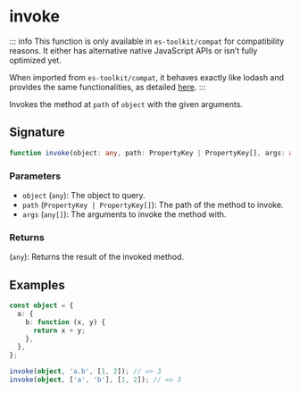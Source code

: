 # invoke

::: info
This function is only available in `es-toolkit/compat` for compatibility reasons. It either has alternative native JavaScript APIs or isn’t fully optimized yet.

When imported from `es-toolkit/compat`, it behaves exactly like lodash and provides the same functionalities, as detailed [here](../../../compatibility.md).
:::

Invokes the method at `path` of `object` with the given arguments.

## Signature

```typescript
function invoke(object: any, path: PropertyKey | PropertyKey[], args: any[]): any;
```

### Parameters

- `object` (`any`): The object to query.
- `path` (`PropertyKey | PropertyKey[]`): The path of the method to invoke.
- `args` (`any[]`): The arguments to invoke the method with.

### Returns

(`any`): Returns the result of the invoked method.

## Examples

```typescript
const object = {
  a: {
    b: function (x, y) {
      return x + y;
    },
  },
};

invoke(object, 'a.b', [1, 2]); // => 3
invoke(object, ['a', 'b'], [1, 2]); // => 3
```
